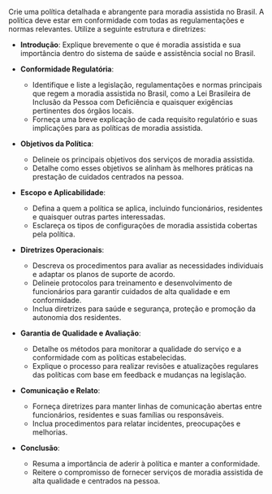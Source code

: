  
Crie uma política detalhada e abrangente para moradia assistida no Brasil. A política deve estar em conformidade com todas as regulamentações e normas relevantes. Utilize a seguinte estrutura e diretrizes:

- **Introdução**: Explique brevemente o que é moradia assistida e sua importância dentro do sistema de saúde e assistência social no Brasil.

- **Conformidade Regulatória**: 
  - Identifique e liste a legislação, regulamentações e normas principais que regem a moradia assistida no Brasil, como a Lei Brasileira de Inclusão da Pessoa com Deficiência e quaisquer exigências pertinentes dos órgãos locais.
  - Forneça uma breve explicação de cada requisito regulatório e suas implicações para as políticas de moradia assistida.

- **Objetivos da Política**: 
  - Delineie os principais objetivos dos serviços de moradia assistida.
  - Detalhe como esses objetivos se alinham às melhores práticas na prestação de cuidados centrados na pessoa.

- **Escopo e Aplicabilidade**:
  - Defina a quem a política se aplica, incluindo funcionários, residentes e quaisquer outras partes interessadas.
  - Esclareça os tipos de configurações de moradia assistida cobertas pela política.

- **Diretrizes Operacionais**:
  - Descreva os procedimentos para avaliar as necessidades individuais e adaptar os planos de suporte de acordo.
  - Delineie protocolos para treinamento e desenvolvimento de funcionários para garantir cuidados de alta qualidade e em conformidade.
  - Inclua diretrizes para saúde e segurança, proteção e promoção da autonomia dos residentes.

- **Garantia de Qualidade e Avaliação**:
  - Detalhe os métodos para monitorar a qualidade do serviço e a conformidade com as políticas estabelecidas.
  - Explique o processo para realizar revisões e atualizações regulares das políticas com base em feedback e mudanças na legislação.

- **Comunicação e Relato**:
  - Forneça diretrizes para manter linhas de comunicação abertas entre funcionários, residentes e suas famílias ou responsáveis.
  - Inclua procedimentos para relatar incidentes, preocupações e melhorias.

- **Conclusão**:
  - Resuma a importância de aderir à política e manter a conformidade.
  - Reitere o compromisso de fornecer serviços de moradia assistida de alta qualidade e centrados na pessoa.
```